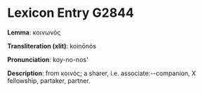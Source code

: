 # Lexicon Entry G2844

**Lemma**: κοινωνός

**Transliteration (xlit)**: koinōnós

**Pronunciation**: koy-no-nos'

**Description**:
from κοινός; a sharer, i.e. associate:--companion, X fellowship, partaker, partner.
